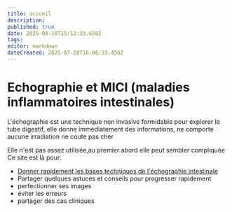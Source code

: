 ```yaml
---
title: accueil
description: 
published: true
date: 2025-08-10T15:12:33.650Z
tags: 
editor: markdown
dateCreated: 2025-07-28T16:06:33.456Z
---
```


# Echographie et MICI (maladies inflammatoires intestinales)

L'échographie est une technique non invasive formidable pour explorer le tube digestif, 
elle donne immédiatement des informations, 
ne comporte aucune irradiation
ne coute pas cher

Elle n'est pas assez utilisée,au premier abord elle peut sembler compliquée
Ce site est là pour:

- [Donner rapidement les bases techniques de l'échographie intestinale](/bases)
- Partager quelques astuces et conseils pour progresser rapidement
- perfectionner ses images
- éviter les erreurs
- partager des cas cliniques